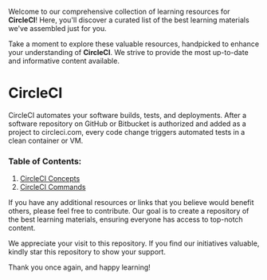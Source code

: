 Welcome to our comprehensive collection of learning resources for **CircleCI**! Here, you'll discover a curated list of the best learning materials we've assembled just for you.

Take a moment to explore these valuable resources, handpicked to enhance your understanding of **CircleCI**. We strive to provide the most up-to-date and informative content available.

# CircleCI

 CircleCI automates your software builds, tests, and deployments. After a software repository on GitHub or Bitbucket is authorized and added as a project to circleci.com, every code change triggers automated tests in a clean container or VM.

### Table of Contents:
1. [CircleCI Concepts](circleci-concepts.md)
2. [CircleCI Commands](circleci-commands.md)

If you have any additional resources or links that you believe would benefit others, please feel free to contribute. Our goal is to create a repository of the best learning materials, ensuring everyone has access to top-notch content.

We appreciate your visit to this repository. If you find our initiatives valuable, kindly star this repository to show your support.

Thank you once again, and happy learning!
